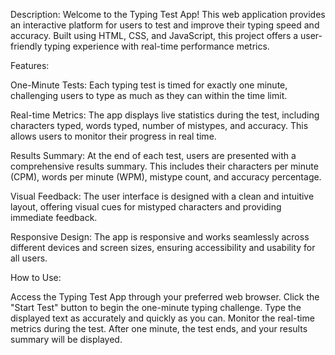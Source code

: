 Description:
Welcome to the Typing Test App! This web application provides an interactive platform for users to test and improve their typing speed and accuracy. Built using HTML, CSS, and JavaScript, this project offers a user-friendly typing experience with real-time performance metrics.

Features:

One-Minute Tests: Each typing test is timed for exactly one minute, challenging users to type as much as they can within the time limit.

Real-time Metrics: The app displays live statistics during the test, including characters typed, words typed, number of mistypes, and accuracy. This allows users to monitor their progress in real time.

Results Summary: At the end of each test, users are presented with a comprehensive results summary. This includes their characters per minute (CPM), words per minute (WPM), mistype count, and accuracy percentage.

Visual Feedback: The user interface is designed with a clean and intuitive layout, offering visual cues for mistyped characters and providing immediate feedback.

Responsive Design: The app is responsive and works seamlessly across different devices and screen sizes, ensuring accessibility and usability for all users.

How to Use:

Access the Typing Test App through your preferred web browser.
Click the "Start Test" button to begin the one-minute typing challenge.
Type the displayed text as accurately and quickly as you can.
Monitor the real-time metrics during the test.
After one minute, the test ends, and your results summary will be displayed.
